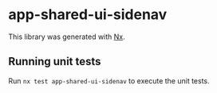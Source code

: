 # app-shared-ui-sidenav

This library was generated with [Nx](https://nx.dev).

## Running unit tests

Run `nx test app-shared-ui-sidenav` to execute the unit tests.
